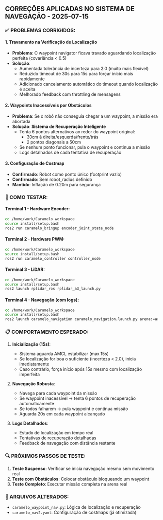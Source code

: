 ## CORREÇÕES APLICADAS NO SISTEMA DE NAVEGAÇÃO - 2025-07-15

### ✅ PROBLEMAS CORRIGIDOS:

#### 1. **Travamento na Verificação de Localização**
- **Problema**: O waypoint navigator ficava travado aguardando localização perfeita (covariância < 0.5)
- **Solução**: 
  - Aumentada tolerância de incerteza para 2.0 (muito mais flexível)
  - Reduzido timeout de 30s para 15s para forçar início mais rapidamente
  - Adicionado cancelamento automático do timeout quando localização é aceita
  - Melhorado feedback com throttling de mensagens

#### 2. **Waypoints Inacessíveis por Obstáculos**
- **Problema**: Se o robô não conseguia chegar a um waypoint, a missão era abortada
- **Solução**: **Sistema de Recuperação Inteligente**
  - Tenta 6 pontos alternativos ao redor do waypoint original:
    - 30cm à direita/esquerda/frente/trás
    - 2 pontos diagonais a 50cm
  - Se nenhum ponto funcionar, pula o waypoint e continua a missão
  - Logs detalhados de cada tentativa de recuperação

#### 3. **Configuração de Costmap**
- **Confirmado**: Robot como ponto único (footprint vazio)
- **Confirmado**: Sem robot_radius definido
- **Mantido**: Inflação de 0.20m para segurança

### 🚀 COMO TESTAR:

#### Terminal 1 - Hardware Encoder:
```bash
cd /home/work/Caramelo_workspace
source install/setup.bash
ros2 run caramelo_bringup encoder_joint_state_node
```

#### Terminal 2 - Hardware PWM:
```bash
cd /home/work/Caramelo_workspace
source install/setup.bash
ros2 run caramelo_controller controller_node
```

#### Terminal 3 - LiDAR:
```bash
cd /home/work/Caramelo_workspace
source install/setup.bash
ros2 launch rplidar_ros rplidar_a3_launch.py
```

#### Terminal 4 - Navegação (com logs):
```bash
cd /home/work/Caramelo_workspace
source install/setup.bash
ros2 launch caramelo_navigation caramelo_navigation.launch.py arena:=arena_robocup25 2>&1 | tee navigation_logs.txt
```

### 📋 COMPORTAMENTO ESPERADO:

1. **Inicialização (15s)**:
   - Sistema aguarda AMCL estabilizar (max 15s)
   - Se localização for boa o suficiente (incerteza < 2.0), inicia imediatamente
   - Caso contrário, força início após 15s mesmo com localização imperfeita

2. **Navegação Robusta**:
   - Navega para cada waypoint da missão
   - Se waypoint inacessível → tenta 6 pontos de recuperação automaticamente
   - Se todos falharem → pula waypoint e continua missão
   - Aguarda 20s em cada waypoint alcançado

3. **Logs Detalhados**:
   - Estado de localização em tempo real
   - Tentativas de recuperação detalhadas
   - Feedback de navegação com distância restante

### 🔍 PRÓXIMOS PASSOS DE TESTE:

1. **Teste Suspenso**: Verificar se inicia navegação mesmo sem movimento real
2. **Teste com Obstáculos**: Colocar obstáculo bloqueando um waypoint
3. **Teste Completo**: Executar missão completa na arena real

### 📝 ARQUIVOS ALTERADOS:
- `caramelo_waypoint_nav.py`: Lógica de localização e recuperação
- `caramelo_nav2.yaml`: Configuração de costmaps (já otimizada)

